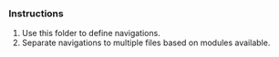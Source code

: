 ### Instructions

1. Use this folder to define navigations.
2. Separate navigations to multiple files based on modules available.

